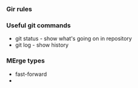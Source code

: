 ### Gir rules

### Useful git commands
- git status - show what's going on in repository
- git log - show history


### MErge types
- fast-forward
- 